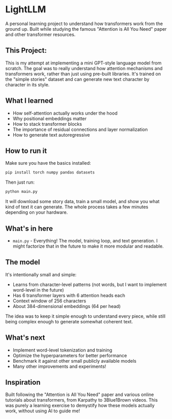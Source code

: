 # LightLLM

A personal learning project to understand how transformers work from the ground up. Built while studying the famous "Attention is All You Need" paper and other transformer resources.

## This Project:

This is my attempt at implementing a mini GPT-style language model from scratch. The goal was to really understand how attention mechanisms and transformers work, rather than just using pre-built libraries. It's trained on the "simple stories" dataset and can generate new text character by character in its style.

## What I learned

- How self-attention actually works under the hood
- Why positional embeddings matter
- How to stack transformer blocks
- The importance of residual connections and layer normalization
- How to generate text autoregressive

## How to run it

Make sure you have the basics installed:
```bash
pip install torch numpy pandas datasets
```

Then just run:
```bash
python main.py
```

It will download some story data, train a small model, and show you what kind of text it can generate. The whole process takes a few minutes depending on your hardware.

## What's in here

- `main.py` - Everything! The model, training loop, and text generation. I might factorize that in the future to make it more modular and readable.

## The model

It's intentionally small and simple:
- Learns from character-level patterns (not words, but I want to implement word-level in the future)
- Has 6 transformer layers with 6 attention heads each
- Context window of 256 characters
- About 384-dimensional embeddings (64 per head)

The idea was to keep it simple enough to understand every piece, while still being complex enough to generate somewhat coherent text.

## What's next
- Implement word-level tokenization and training
- Optimize the hyperparameters for better performance
- Benchmark it against other small publicly available models
- Many other improvements and experiments!

## Inspiration

Built following the "Attention is All You Need" paper and various online tutorials about transformers, from Karpathy to 3Blue1Brown videos. This was purely a learning exercise to demystify how these models actually work, without using AI to guide me!
